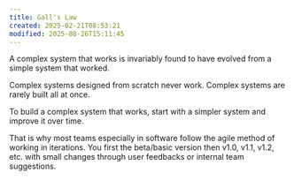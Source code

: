 ```yaml
---
title: Gall's Law
created: 2025-02-21T08:53:21
modified: 2025-08-26T15:11:45
---
```


A complex system that works is invariably found to have evolved from a simple system that worked.

Complex systems designed from scratch never work. Complex systems are rarely built all at once.

To build a complex system that works, start with a simpler system and improve it over time.

That is why most teams especially in software follow the agile method of working in iterations. You first the beta/basic version then v1.0, v1.1, v1.2, etc. with small changes through user feedbacks or internal team suggestions.
